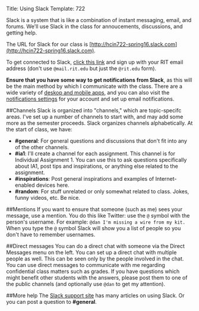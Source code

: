 Title: Using Slack
Template: 722

Slack is a system that is like a combination of instant messaging,
email, and forums. We'll use Slack in the class for annoucements,
discussions, and getting help.

The URL for Slack for our class is
[http://hcin722-spring16.slack.com](http://hcin722-spring16.slack.com).

To get connected to Slack, [click this
link](https://hcin722-spring16.slack.com/signup/) and sign up with
your RIT email address (don't use `@mail.rit.edu` but just the
`@rit.edu` form).

**Ensure that you have some way to get notifications from Slack**, as this
will be the main method by which I communicate with the class. There
are a wide variety of [deskop and mobile
apps](https://slack.com/downloads), and you can also visit the
[notifications
settings](https://hcin722-spring16.slack.com/account/notifications)
for your account and set up email notifications.

##Channels
Slack is organized into "channels," which are topic-specifc areas.
I've set up a number of channels to start with, and may add some more
as the semester proceeds. Slack organizes channels alphabetically. At
the start of class, we have:

- **#general**: For general questions and discussions that don't fit
	into any of the other channels.
- **#ia1**: I'll create a channel for each assignment. This channel is
	for Individual Assignment 1. You can use this to ask questions
	specifically about IA1, post tips and inspirations, or anything else
	related to the assignment.
- **#inspirations**: Post general inspirations and examples of
	Internet-enabled devices here.
- **#random**: For stuff unrelated or only somewhat related to class.
	Jokes, funny videos, etc. Be nice.

##Mentions
If you want to ensure that someone (such as me) sees your message, use
a mention. You do this like Twitter: use the `@` symbol with the
person's username. For example: `@dan I'm missing a wire from my kit.`
When you type the `@` symbol Slack will show you a list of people so
you don't have to remember usernames.

##Direct messages
You can do a direct chat with someone via the Direct Messages menu on
the left. You can set up a direct chat with multiple people as well.
This can be seen only by the people involved in the chat. You can use
direct messages to communicate with me regarding confidential class
matters such as grades. If you have questions which might benefit
other students with the answers, please post them to one of the public
channels (and optionally use `@dan` to get my attention).

##More help
The [Slack support site](https://slack.zendesk.com/hc/en-us) has many
articles on using Slack. Or you can post a question to **#general**.
